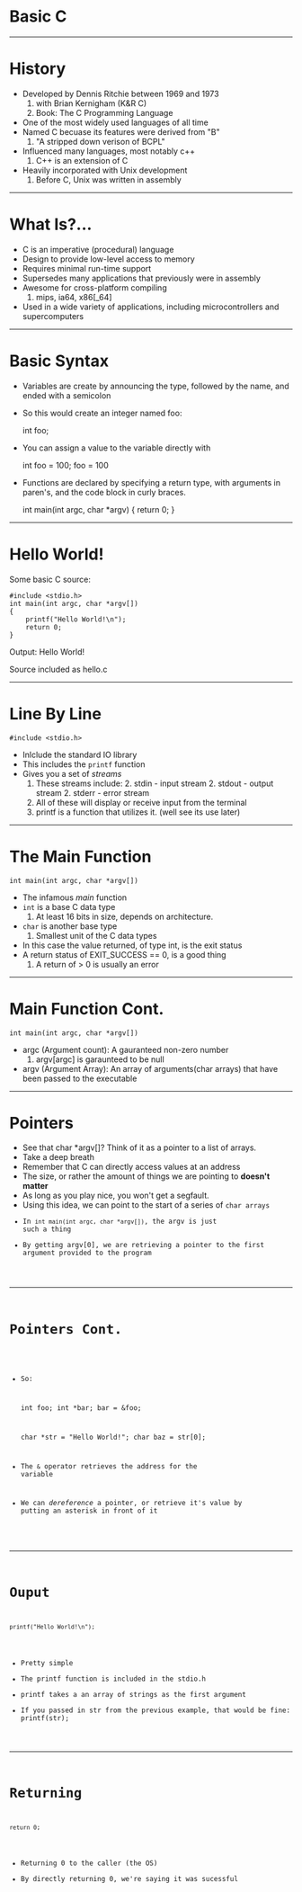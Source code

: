 Basic C
=======

---

History
=======

- Developed by Dennis Ritchie between 1969 and 1973
    1. with Brian Kernigham (K&R C) 
    1. Book: The C Programming Language 
- One of the most widely used languages of all time
- Named C becuase its features were derived from "B" 
    1. "A stripped down verison of BCPL"
- Influenced many languages, most notably c++ 
    1. C++ is an extension of C
- Heavily incorporated with Unix development
    1. Before C, Unix was written in assembly

--- 

What Is?...
===========
- C is an imperative (procedural) language 
- Design to provide low-level access to memory
- Requires minimal run-time support 
- Supersedes many applications that previously were in assembly
- Awesome for cross-platform compiling
   1. mips, ia64, x86[_64]
- Used in a wide variety of applications, including microcontrollers and supercomputers

---

Basic Syntax
============

- Variables are create by announcing the type, followed by the name, and ended with a semicolon
- So this would create an integer named foo: 

    int foo; 

- You can assign a value to the variable directly with 

    int foo = 100; 
    foo = 100

- Functions are declared by specifying a return type, with arguments in paren's, and the code block in curly braces. 

    int main(int argc, char *argv) { 
        return 0; 
    }

--- 
Hello World!
============

Some basic C source: 

	#include <stdio.h> 
	int main(int argc, char *argv[]) 
    {
		printf("Hello World!\n"); 
		return 0;
	}

Output: 
Hello World!

Source included as hello.c

---

Line By Line
============
    #include <stdio.h> 

- Inlclude the standard IO library
- This includes the <code>printf</code> function
- Gives you a set of <i>streams</i>
    1. These streams include: 
        2. stdin    - input stream 
        2. stdout   - output stream
        2. stderr   - error stream
    1. All of these will display or receive input from the terminal 
    1. printf is a function that utilizes it. (well see its use later)

---

The Main Function
=================
    int main(int argc, char *argv[])

- The infamous <i>main</i> function
- <code>int</code> is a base C data type 
    1. At least 16 bits in size, depends on architecture. 
- <code>char</code> is another base type
    1. Smallest unit of the C data types
- In this case the value returned, of type int, is the exit status
- A return status of EXIT_SUCCESS == 0, is a good thing
    1. A return of > 0 is usually an error

---

Main Function Cont.
===================
    int main(int argc, char *argv[]) 

- argc (Argument count): A gauranteed non-zero number 
    1. argv[argc] is garaunteed to be null 
- argv (Argument Array): An array of arguments(char arrays) that have been passed to the executable

--- 

Pointers
========
- See that char *argv[]? Think of it as a pointer to a list of arrays. 
- Take a deep breath
- Remember that C can directly access values at an address 
- The size, or rather the amount of things we are pointing to <b>doesn't matter</b> 
- As long as you play nice, you won't get a segfault. 
- Using this idea, we can point to the start of a series of <code>char</char> arrays
- In <code>int main(int argc, char *argv[])</code>, the argv is just such a thing
- By getting argv[0], we are retrieving a pointer to the first argument provided to the program

---

Pointers Cont.
==============

- So: 

    int foo; 
    int *bar;
    bar = &foo; 

    char *str = "Hello World!"; 
    char baz = str[0];

- The <code>&</code> operator retrieves the address for the variable
- We can <i>dereference</i> a pointer, or retrieve it's value by putting an asterisk in front of it

---

Ouput
=====
    printf("Hello World!\n"); 

- Pretty simple 
- The printf function is included in the stdio.h
- printf takes a an array of strings as the first argument 
- If you passed in str from the previous example, that would be fine: 
    printf(str); 

---

Returning
=========
    return 0;

- Returning 0 to the caller (the OS) 
- By directly returning 0, we're saying it was sucessful
